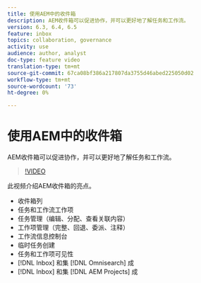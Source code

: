 ```yaml
---
title: 使用AEM中的收件箱
description: AEM收件箱可以促进协作，并可以更好地了解任务和工作流。
version: 6.3, 6.4, 6.5
feature: inbox
topics: collaboration, governance
activity: use
audience: author, analyst
doc-type: feature video
translation-type: tm+mt
source-git-commit: 67ca08bf386a217807da3755d46abed225050d02
workflow-type: tm+mt
source-wordcount: '73'
ht-degree: 0%

---
```



# 使用AEM中的收件箱

AEM收件箱可以促进协作，并可以更好地了解任务和工作流。

>[!VIDEO](https://video.tv.adobe.com/v/16827/?quality=12&learn=on)

此视频介绍AEM收件箱的亮点。

* 收件箱列
* 任务和工作流工作项
* 任务管理（编辑、分配、查看关联内容）
* 工作项管理（完整、回退、委派、注释）
* 工作流信息控制台
* 临时任务创建
* 任务和工作项可见性
* [!DNL Inbox] 和集 [!DNL Omnisearch] 成
* [!DNL Inbox] 和集 [!DNL AEM Projects] 成
